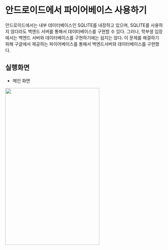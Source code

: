 # 안드로이드에서 파이어베이스 사용하기
안드로이드에서는 내부 데이터베이스인 SQLITE를 내장하고 있으며, SQLITE를 사용하지 않더라도 백엔드 서버를 통해서 데이터베이스를 구현할 수 있다.
그러나, 학부생 입장에서는 백엔드 서버와 데이터베이스를 구현하기에는 쉽지는 않다. 이 문제를 해결하기 위해 구글에서 제공하는 파이어베이스를 통해서 백엔드서버와 데이터베이스를 구현했다.

## 실행화면
- 메인 화면 
<img src="https://user-images.githubusercontent.com/23256819/111060388-dfaa8580-84df-11eb-819b-6910060ad4eb.png" width="300" height="500">
